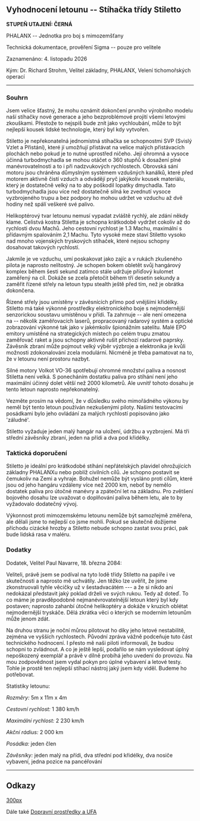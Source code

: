 ## Vyhodnocení letounu -- Stíhačka třídy Stiletto

**STUPEŇ UTAJENÍ: ČERNÁ**

PHALANX -- Jednotka pro boj s mimozemšťany

Technická dokumentace, prověření Sigma -- pouze pro velitele

Zaznamenáno: 4. listopadu 2026

Kým: Dr. Richard Strohm, Velitel základny, PHALANX, Velení tichomořských
operací

------------------------------------------------------------------------

### Souhrn

Jsem velice šťastný, že mohu oznámit dokončení prvního výrobního modelu
naší stíhačky nové generace a jeho bezproblémové projití všemi letovými
zkouškami. Přestože to nejspíš bude znít jako vychloubání, může to být
nejlepší kousek lidské technologie, který byl kdy vytvořen.

Stiletto je nepřekonatelná jednomístná stíhačka se schopnostmi SVP
(Svislý Vzlet a Přistání), které jí umožňují přistávat na velice malých
přistávacích plochách nebo pokud je to nutné uprostřed ničeho. Její
ohromná a vysoce účinná turbodmychadla se mohou otáčet o 360 stupňů k
dosažení plné manévrovatelnosti a to i při nadzvukových rychlostech.
Obrovská sání motoru jsou chráněna důmyslným systémem vzdušných kanálků,
které před motorem aktivně čistí vzduch a odvádějí pryč jakýkoliv kousek
materiálu, který je dostatečně velký na to aby poškodil lopatky
dmychadla. Tato turbodmychadla jsou více než dostatečně silná ke
zvednutí vysoce vyzbrojeného trupu a bez podpory ho mohou udržet ve
vzduchu až dvě hodiny než spálí veškeré své palivo.

Helikoptérový tvar letounu nemusí vypadat zvláště rychlý, ale zdání
někdy klame. Celistvá kostra Stiletta je schopna krátkodobě vydržet
cokoliv až do rychlosti dvou Machů. Jeho cestovní rychlost je 1.3 Machu,
maximální s přídavným spalováním 2,1 Machu. Tyto vysoké meze staví
Stiletto vysoko nad mnoho vojenských tryskových stíhaček, které nejsou
schopny dosahovat takových rychlostí.

Jakmile je ve vzduchu, umí poskakovat jako zajíc a v rukách zkušeného
pilota je naprosto nelítostný. Je schopen bokem obletět svůj hangárový
komplex během šesti sekund zatímco stále udržuje příďový kulomet
zaměřený na cíl. Dokáže se zcela přetočit během tří desetin sekundy a
zaměřit řízené střely na letoun typu stealth ještě před tím, než je
obrátka dokončena.

Řízené střely jsou umístěny v závěsnících přímo pod vnějšími křidélky.
Stiletto má také výkonné prostředky elektronického boje s nejmodernější
senzorickou soustavu umístěnou v přídi. Ta zahrnuje -- ale není omezena
na -- několik zaměřovacích laserů, propracovaný radarový systém a
optické zobrazování výkonné tak jako v jakémkoliv špionážním satelitu.
Malé EPO emitory umístěné na strategických místech po celém trupu zmatou
zaměřovač raket a jsou schopny aktivně rušit příchozí radarové paprsky.
Závěsník zbraní může pojmout velký výběr výzbroje a elektronika je kvůli
možnosti zdokonalování zcela modulární. Nicméně je třeba pamatovat na
to, že v letounu není prostoru nazbyt.

Silné motory Volkot VO-36 spotřebují ohromné množství paliva a nosnost
Stiletta není velká. S ponecháním dostatku paliva pro stíhání není jeho
maximální účinný dolet větší než 2000 kilometrů. Ale uvnitř tohoto
dosahu je tento letoun naprosto nepřekonatelný.

Vezměte prosím na vědomí, že v důsledku svého mimořádného výkonu by
neměl být tento letoun používán nezkušenými piloty. Našimi testovacími
posádkami bylo jeho ovládání za malých rychlostí popisováno jako
'záludné'.

Stiletto vyžaduje jeden malý hangár na uložení, údržbu a vyzbrojení. Má
tři střední závěsníky zbraní, jeden na přídi a dva pod křidélky.

### Taktická doporučení

Stiletto je ideální pro krátkodobé stíhání nepřátelských plavidel
ohrožujících základny PHALANXu nebo poblíž civilních cílů. Je schopno
postavit se čemukoliv na Zemi a vyhraje. Bohužel nemůže být vysláno
proti cílům, které jsou od jeho hangáru vzdáleny více než 2000 km, neboť
by nemělo dostatek paliva pro útočné manévry a zpáteční let na základnu.
Pro zvětšení bojového dosahu lze uvažovat o doplňování paliva během
letu, ale to by vyžadovalo dodatečný vývoj.

Výkonnost proti mimozemskému letounu nemůže být samozřejmě změřena, ale
dělali jsme to nejlepší co jsme mohli. Pokud se skutečně dožijeme
příchodu cizácké hrozby a Stiletto nebude schopno zastat svou práci, pak
bude lidská rasa v maléru.

### Dodatky

Dodatek, Velitel Paul Navarre, 18. března 2084:

Veliteli, právě jsem se podíval na tyto lodě třídy Stiletto na papíře i
ve skutečnosti a naprosto mě uchvátily. Jen těžko lze uvěřit, že jsme
zkonstruovali tyhle věcičky už v šestadvacátém --- a že si nikdo ani
nedokázal představit jaký poklad drželi ve svých rukou. Tedy až doteď.
To co máme je pravděpodobně nejmanévrovatelnější letoun který byl kdy
postaven; naprosto zahanbí útočné helikoptéry a dokáže v kruzích oblétat
nejmodernější tryskáče. Dělá zkrátka věci o kterých se moderním letounům
může jenom zdát.

Na druhou stranu je noční můrou pilotovat ho díky jeho letové
nestabilitě, zejména ve vyšších rychlostech. Původní zpráva vážně
podceňuje tuto část technického hodnocení. I přesto mě naši piloti
informovali, že budou schopni to zvládnout. A co je ještě lepší,
podařilo se nám vysledovat úplný nepoškozený exemplář a právě v dílně
probíhá jeho uvedení do provozu. Na mou zodpovědnost jsem vydal pokyn
pro úplné vybavení a letové testy. Tohle je prostě ten nejlepší stíhací
nástroj jaký jsem kdy viděl. Budeme ho potřebovat.

Statistiky letounu:

*Rozměry:* 5m x 11m x 4m

*Cestovní rychlost:* 1 380 km/h

*Maximální rychlost:* 2 230 km/h

*Akční rádius:* 2 000 km

*Posádka:* jeden člen

*Závěsníky:* jeden malý na přídi, dva střední pod křidélky, dva nosiče
vybavení, jedna pozice na pancéřování

------------------------------------------------------------------------

## Odkazy

[300px](image:Inter_stiletto.jpg "wikilink")

Dále také [Dopravní prostředky a
UFA](Dopravní_prostředky_a_UFA "wikilink")